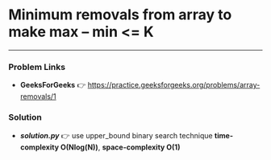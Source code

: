 # Minimum removals from array to make max – min <= K

---

### Problem Links
- **__GeeksForGeeks__** :point_right: https://practice.geeksforgeeks.org/problems/array-removals/1

### Solution
- **_solution.py_** :point_right: use upper_bound binary search technique **time-complexity O(Nlog(N))**, **space-complexity O(1)**
